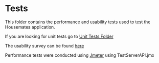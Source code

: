 # Tests

This folder contains the performance and usability tests used to test the Housemates application.

If you are looking for unit tests go to [Unit Tests Folder](https://github.com/DangJustin/CapstoneProject/tree/main/src/rev0_demo/server/tests)

The usability survey can be found [here](https://forms.gle/cc7jEZ8UE2E2sTnC7)

Performance tests were conducted using [Jmeter](https://jmeter.apache.org/) using TestServerAPI.jmx


